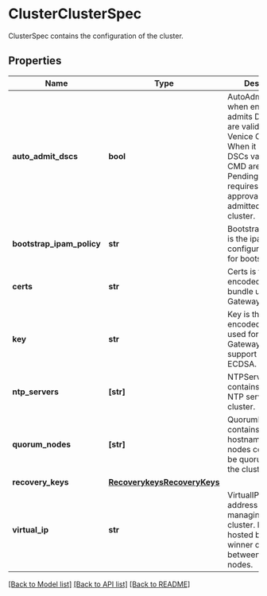 # ClusterClusterSpec

ClusterSpec contains the configuration of the cluster.
## Properties
Name | Type | Description | Notes
------------ | ------------- | ------------- | -------------
**auto_admit_dscs** | **bool** | AutoAdmitDSCs when enabled auto-admits DSCs that are validated into Venice Cluster. When it is disabled, DSCs validated by CMD are set to Pending state and it requires Manual approval to be admitted into the cluster. | [optional] 
**bootstrap_ipam_policy** | **str** | BootstrapIPAMPolicy is the ipam policy to configure the DSCs for bootstrap. | [optional] 
**certs** | **str** | Certs is the pem encoded certificate bundle used for API Gateway TLS. | [optional] 
**key** | **str** | Key is the pem encoded private key used for API Gateway TLS. We support RSA or ECDSA. | [optional] 
**ntp_servers** | **[str]** | NTPServers contains the list of NTP servers for the cluster. | [optional] 
**quorum_nodes** | **[str]** | QuorumNodes contains the list of hostnames for nodes configured to be quorum nodes in the cluster. | [optional] 
**recovery_keys** | [**RecoverykeysRecoveryKeys**](RecoverykeysRecoveryKeys.md) |  | [optional] 
**virtual_ip** | **str** | VirtualIP is the IP address for managing the cluster. It will be hosted by the winner of election between quorum nodes. | [optional] 

[[Back to Model list]](../README.md#documentation-for-models) [[Back to API list]](../README.md#documentation-for-api-endpoints) [[Back to README]](../README.md)



